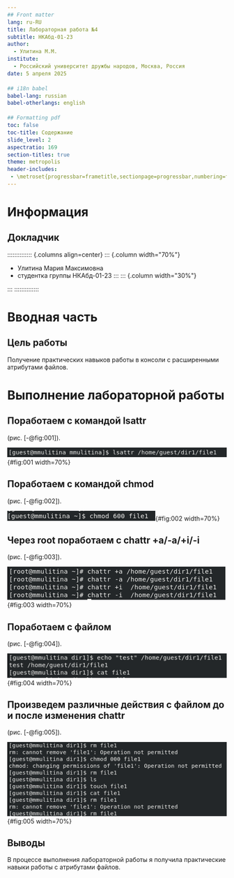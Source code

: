 ```yaml
---
## Front matter
lang: ru-RU
title: Лабораторная работа №4
subtitle: НКАбд-01-23
author:
  - Улитина М.М.
institute:
  - Российский университет дружбы народов, Москва, Россия
date: 5 апреля 2025

## i18n babel
babel-lang: russian
babel-otherlangs: english

## Formatting pdf
toc: false
toc-title: Содержание
slide_level: 2
aspectratio: 169
section-titles: true
theme: metropolis
header-includes:
 - \metroset{progressbar=frametitle,sectionpage=progressbar,numbering=fraction}
---
```


# Информация

## Докладчик

:::::::::::::: {.columns align=center}
::: {.column width="70%"}

  * Улитина Мария Максимовна
  * студентка группы НКАбд-01-23
:::
::: {.column width="30%"}


:::
::::::::::::::

# Вводная часть

## Цель работы

Получение практических навыков работы в консоли с расширенными атрибутами файлов.

# Выполнение лабораторной работы



## Поработаем с командой lsattr

(рис. [-@fig:001]).

![lsattr](image/1.PNG){#fig:001 width=70%}


## Поработаем с командой chmod

(рис. [-@fig:002]).

![chmod](image/2.PNG){#fig:002 width=70%}

## Через root поработаем с chattr +a/-a/+i/-i 

(рис. [-@fig:003]).

![chattr](image/3.PNG){#fig:003 width=70%}


## Поработаем с файлом 

(рис. [-@fig:004]).

![echo](image/4.PNG){#fig:004 width=70%}


## Произведем различные действия с файлом до и после изменения chattr 

(рис. [-@fig:005]).

![chattr](image/5.PNG){#fig:005 width=70%}

## Выводы
 
В процессе выполнения лабораторной работы я получила практические навыки работы c атрибутами файлов.


